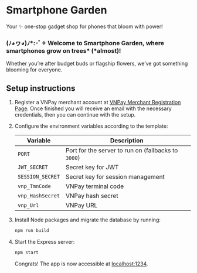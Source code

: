 Smartphone Garden
=================

Your ✨ one-stop gadget shop for phones that bloom with power!

### (ﾉ◕ヮ◕)ﾉ*:･ﾟ✧ Welcome to Smartphone Garden, where smartphones grow on trees* (*almost)!

Whether you’re after budget buds or flagship flowers, we’ve got something blooming for everyone.

## Setup instructions

1. Register a VNPay merchant account at [VNPay Merchant Registration Page](https://sandbox.vnpayment.vn/devreg). Once finished you will receive an email with the necessary credentials, then you can continue with the setup.

2. Configure the environment variables according to the template:

    | Variable | Description
    | --- | --- |
    | `PORT` | Port for the server to run on (fallbacks to `3000`) |
    | `JWT_SECRET` | Secret key for JWT  |
    | `SESSION_SECRET` | Secret key for session management |
    | `vnp_TmnCode` | VNPay terminal code |
    | `vnp_HashSecret` | VNPay hash secret |
    | `vnp_Url` | VNPay URL |

3. Install Node packages and migrate the database by running:

    ```bash
    npm run build
    ```

4. Start the Express server:

    ```bash
    npm start
    ```

    Congrats! The app is now accessible at [localhost:1234](http://localhost:3030).